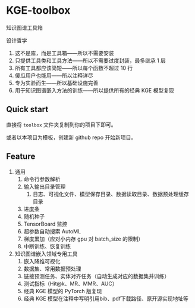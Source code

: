 # KGE-toolbox
知识图谱工具箱

设计哲学
1. 这不是库，而是工具箱——所以不需要安装
2. 只提供工具类和工具方法——所以不需要过度封装，最多继承 1 层
3. 所有工具都应该简短——所以每个函数不超过 10 行
4. 傻瓜用户也能用——所以注释详尽
5. 专为实验而生——所以基础设施完善
6. 用于知识图谱嵌入方法的训练——所以提供所有的经典 KGE 模型复现


## Quick start

直接将 `toolbox` 文件夹复制到你的项目下即可。

或者以本项目为模板，创建新 github repo 开始新项目。

## Feature

1. 通用
   1. 命令行参数解析
   2. 输入输出目录管理
      1. 日志、可视化文件、模型保存目录、数据读取目录、数据预处理缓存目录
   3. 进度条
   4. 随机种子
   5. TensorBoard 监控
   6. 超参数自动搜索 AutoML
   7. 梯度累加（应对小内存 gpu 对 batch_size 的限制）
   8. 中断训练、恢复训练
3. 知识图谱嵌入领域专用工具
   1. 嵌入降维可视化
   2. 数据集、常用数据预处理
   3. 链接预测任务、实体对齐任务（自动生成对应的数据集并训练）
   4. 测试指标（Hit@k、MR、MMR、AUC）
   5. 经典 KGE 模型的 PyTorch 版复现
   6. 经典 KGE 模型在注释中写明引用bib、pdf下载路径、原开源实现地址等
